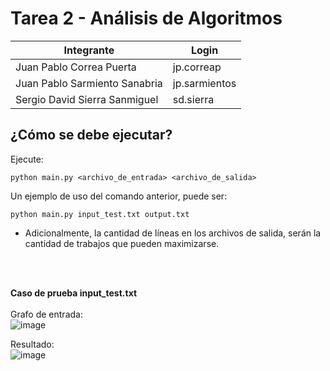 # Tarea 2 - Análisis de Algoritmos

| Integrante | Login |
| ------ | ------ |
| Juan Pablo Correa Puerta | jp.correap |
| Juan Pablo Sarmiento Sanabria | jp.sarmientos |
| Sergio David Sierra Sanmiguel | sd.sierra |

## ¿Cómo se debe ejecutar?

Ejecute: <br />
  ```
  python main.py <archivo_de_entrada> <archivo_de_salida>
  ```

Un ejemplo de uso del comando anterior, puede ser:
  ```
  python main.py input_test.txt output.txt
  ```

* Adicionalmente, la cantidad de líneas en los archivos de salida, serán la cantidad de trabajos que pueden maximizarse.

<br />
<br />

**Caso de prueba input_test.txt** <br />
<br />
Grafo de entrada: <br />
![image](https://user-images.githubusercontent.com/47229643/154191097-3ea1134c-6279-459f-abbd-d2239678e434.png) <br />

Resultado: <br />
![image](https://user-images.githubusercontent.com/47229643/154191061-8c64fafa-acd5-4485-8181-2db1e329b495.png) <br />
